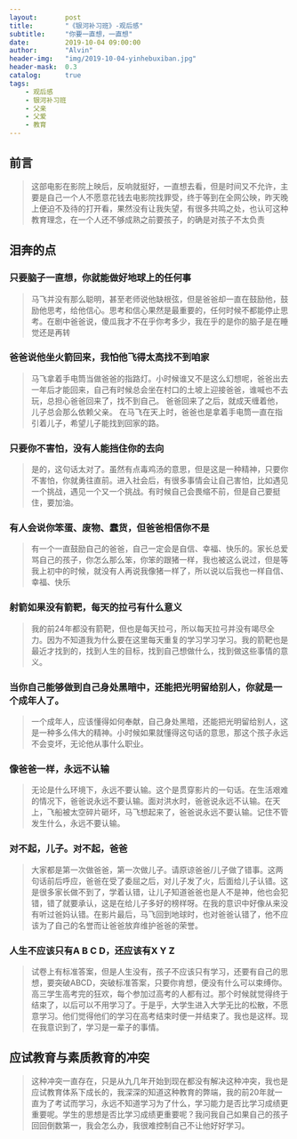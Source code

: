 ```yaml
---
layout:       post
title:        "《银河补习班》-观后感"
subtitle:     "你要一直想，一直想"
date:         2019-10-04 09:00:00
author:       "Alvin"
header-img:   "img/2019-10-04-yinhebuxiban.jpg"
header-mask:  0.3
catalog:      true
tags:
    - 观后感
    - 银河补习班
    - 父亲
    - 父爱
    - 教育
---
```


## 前言

> 这部电影在影院上映后，反响就挺好，一直想去看，但是时间又不允许，主要是自己一个人不愿意花钱去电影院找罪受，终于等到在全网公映，昨天晚上便迫不及待的打开看，果然没有让我失望，有很多共鸣之处，也认可这种教育理念，在一个人还不够成熟之前要孩子，的确是对孩子不太负责

## 泪奔的点

### 只要脑子一直想，你就能做好地球上的任何事

> 马飞并没有那么聪明，甚至老师说他缺根弦，但是爸爸却一直在鼓励他，鼓励他思考，给他信心。思考和信心果然是最重要的，任何时候不都能停止思考。在剧中爸爸说，傻瓜我才不在乎你考多少，我在乎的是你的脑子是在睡觉还是再转

### 爸爸说他坐火箭回来，我怕他飞得太高找不到咱家

> 马飞拿着手电筒当做爸爸的指路灯。小时候谁又不是这么幻想呢，爸爸出去一年后才能回来，自己有时候总会坐在村口的土坡上迎接爸爸，谁喊也不去玩，总担心爸爸回来了，找不到自己。
爸爸回来了之后，就成天缠着他，儿子总会那么依赖父亲。
> 在马飞在天上时，爸爸也是拿着手电筒一直在指引着儿子，希望儿子能找到回家的路。

### 只要你不害怕，没有人能挡住你的去向

> 是的，这句话太对了。虽然有点毒鸡汤的意思，但是这是一种精神，只要你不害怕，你就勇往直前。进入社会后，有很多事情会让自己害怕，比如遇见一个挑战，遇见一个又一个挑战。有时候自己会畏缩不前，但是自己要挺住，要加油。

### 有人会说你笨蛋、废物、蠢货，但爸爸相信你不是

> 有一个一直鼓励自己的爸爸，自己一定会是自信、幸福、快乐的。家长总爱骂自己的孩子，你怎么那么笨，你笨的跟猪一样，我也被这么说过，但是等我上初中的时候，就没有人再说我像猪一样了，所以说以后我也一样自信、幸福、快乐

### 射箭如果没有箭靶，每天的拉弓有什么意义

> 我的前24年都没有箭靶，但也是每天拉弓，所以每天拉弓并没有竭尽全力。因为不知道我为什么要在这里每天重复的学习学习学习。我的箭靶也是最近才找到的，找到人生的目标，找到自己想做什么，找到做这些事情的意义。

### 当你自己能够做到自己身处黑暗中，还能把光明留给别人，你就是一个成年人了。

> 一个成年人，应该懂得如何奉献，自己身处黑暗，还能把光明留给别人，这是一种多么伟大的精神。小时候如果就懂得这句话的意思，那这个孩子永远不会变坏，无论他从事什么职业。

### 像爸爸一样，永远不认输

> 无论是什么环境下，永远不要认输。这个是贯穿影片的一句话。在生活艰难的情况下，爸爸说永远不要认输。面对洪水时，爸爸说永远不认输。在天上，飞船被太空碎片砸坏，马飞想起来了，爸爸说永远不要认输。记住不管发生什么，永远不要认输。

### 对不起，儿子。对不起，爸爸

> 大家都是第一次做爸爸，第一次做儿子。请原谅爸爸/儿子做了错事。这两句话前后呼应，爸爸在受了委屈之后，对儿子发了火，后面给儿子认错。这是很多家长做不到了，学着认错，让儿子知道爸爸也是人不是神，他也会犯错，错了就要承认，这是在给儿子多好的榜样呀。在我的意识中好像从来没有听过爸妈认错。在影片最后，马飞回到地球时，也对爸爸认错了，他不应该为了自己的名誉而让爸爸放弃维护爸爸的荣誉。

### 人生不应该只有A B C D，还应该有X Y Z

> 试卷上有标准答案，但是人生没有，孩子不应该只有学习，还要有自己的思想，要突破ABCD，突破标准答案，只要你肯想，便没有什么可以束缚你。高三学生高考完的狂欢，每个参加过高考的人都有过。那个时候就觉得终于结束了，以后可以不用学习了。于是乎，大学生进入大学无比的松散，不愿意学习。他们觉得他们的学习在高考结束时便一并结束了。我也是这样。现在我意识到了，学习是一辈子的事情。

## 应试教育与素质教育的冲突

> 这种冲突一直存在，只是从九几年开始到现在都没有解决这种冲突，我也是应试教育体系下成长的，我深深的知道这种教育的弊端，我的前20年就一直为了考试而学习，永远不知道学习为了什么，学习能力是否比学习成绩更重要呢。学生的思想是否比学习成绩更重要呢？我问我自己如果自己的孩子回回倒数第一，我会怎么办，我很难控制自己不让他好好学习。